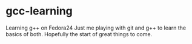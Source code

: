 # gcc-learning
Learning g++ on Fedora24
Just me playing with git and g++ to learn the basics of both.
  Hopefully the start of great things to come.
